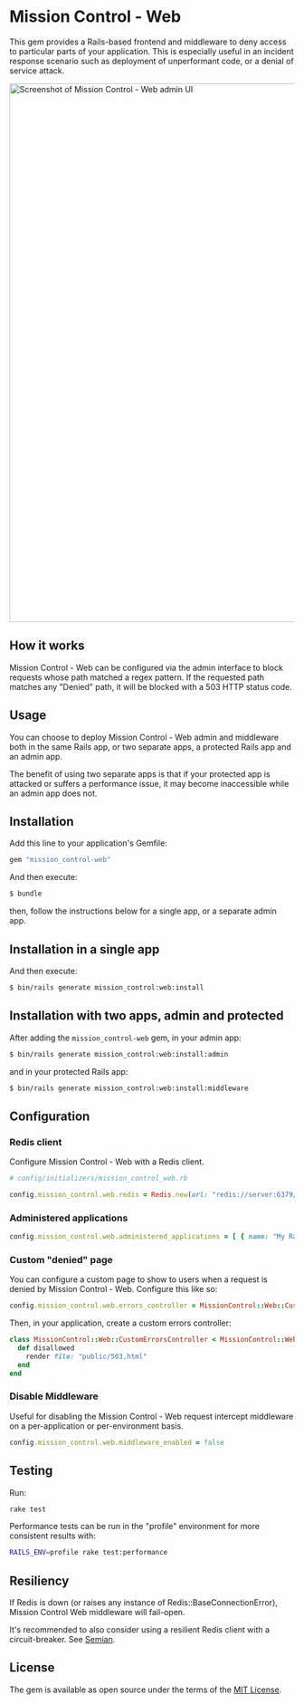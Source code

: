 # Mission Control - Web

This gem provides a Rails-based frontend and middleware to deny access to particular parts of your application. This is
especially useful in an incident response scenario such as deployment of unperformant code, or a denial of service
attack.

<img width="952" alt="Screenshot of Mission Control - Web admin UI" src="https://github.com/basecamp/mission_control-web/assets/1773614/5c75a304-820e-4151-882e-f0782211356c">

## How it works

Mission Control - Web can be configured via the admin interface to block requests whose path matched a regex pattern. If
the requested path matches any "Denied" path, it will be blocked with a 503 HTTP status code.

## Usage

You can choose to deploy Mission Control - Web admin and middleware both in the same Rails app, or two separate apps, a
protected Rails app and an admin app.

The benefit of using two separate apps is that if your protected app is attacked or suffers a performance issue, it may
become inaccessible while an admin app does not.

## Installation

Add this line to your application's Gemfile:

```ruby
gem "mission_control-web"
```

And then execute:
```bash
$ bundle
```

then, follow the instructions below for a single app, or a separate admin app.

## Installation in a single app

And then execute:
```bash
$ bin/rails generate mission_control:web:install
```

## Installation with two apps, admin and protected

After adding the `mission_control-web` gem, in your admin app:

```bash
$ bin/rails generate mission_control:web:install:admin
```

and in your protected Rails app:

```bash
$ bin/rails generate mission_control:web:install:middleware
```

## Configuration

### Redis client

Configure Mission Control - Web with a Redis client.

```rb
# config/initializers/mission_control_web.rb

config.mission_control.web.redis = Redis.new(url: "redis://server:6379/0")
```

### Administered applications

```rb
config.mission_control.web.administered_applications = [ { name: "My Rails App", redis: Redis.new(url: "redis://server:6379/0") } ]
```

### Custom "denied" page

You can configure a custom page to show to users when a request is denied by Mission Control - Web. Configure this like
so:

```rb
config.mission_control.web.errors_controller = MissionControl::Web::CustomErrorsController
```

Then, in your application, create a custom errors controller:

```rb
class MissionControl::Web::CustomErrorsController < MissionControl::Web::ErrorsController
  def disallowed
    render file: "public/503.html"
  end
end
```

### Disable Middleware

Useful for disabling the Mission Control - Web request intercept middleware on a per-application or per-environment basis.

```rb
config.mission_control.web.middleware_enabled = false
```

## Testing

Run:

```sh
rake test
```

Performance tests can be run in the "profile" environment for more consistent results with:

```sh
RAILS_ENV=profile rake test:performance
```

## Resiliency

If Redis is down (or raises any instance of Redis::BaseConnectionError), Mission Control Web middleware will fail-open.

It's recommended to also consider using a resilient Redis client with a circuit-breaker. See [Semian](https://github.com/Shopify/semian).

## License

The gem is available as open source under the terms of the [MIT License](https://opensource.org/licenses/MIT).
